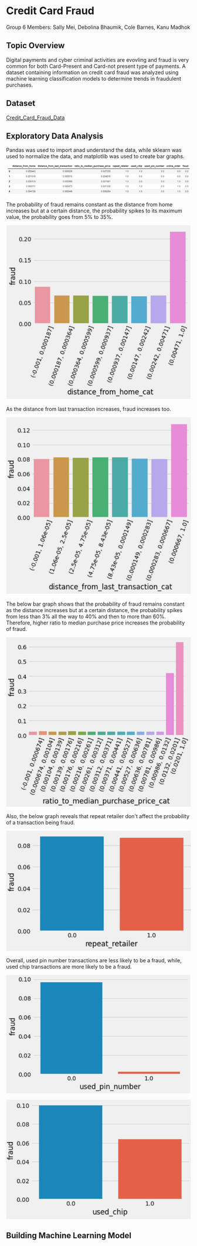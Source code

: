 # Credit Card Fraud

Group 6 Members: Sally Mei, Debolina Bhaumik, Cole Barnes, Kanu Madhok

## Topic Overview

Digital payments and cyber criminal activities are evovling and fraud is very common for both Card-Present and Card-not present type of payments. A dataset containing information on credit card fraud was analyzed using machine learning classification models to determine trends in fraudulent purchases.

## Dataset

[Credit_Card_Fraud_Data](https://www.kaggle.com/datasets/dhanushnarayananr/credit-card-fraud)

## Exploratory Data Analysis

Pandas was used to import anad understand the data, while sklearn was used to normalize the data, and matplotlib was used to create bar graphs.

![card_df](Images/card_df.PNG)

The probability of fraud remains constant as the distance from home increases but at a certain distance, the probability spikes to its maximum value, the probability goes from 5% to 35%. 

![distance_from_home](Images/distance_from_home.PNG)

As the distance from last transaction increases, fraud increases too.

![distance_from_last_trans](Images/distance_from_last_trans.PNG)

The below bar graph shows that the probability of fraud remains constant as the distance increases but at a certain distance, the probability spikes from less than 3% all the way to 40% and then to more than 60%. Therefore, higher ratio to median purchase price increases the probability of fraud.

![ratio_to_median_purchase](Images/ratio_to_median_purchase.PNG)

Also, the below graph reveals that repeat retailer don't affect the probability of a transaction being fraud.

![repeat_retailer](Images/repeat_retailer.PNG)

Overall, used pin number transactions are less likely to be a fraud, while, used chip transactions are more likely to be a fraud.

![used_pin](Images/used_pin.PNG)

![used_chip](Images/used_chip.PNG)

## Building Machine Learning Model



